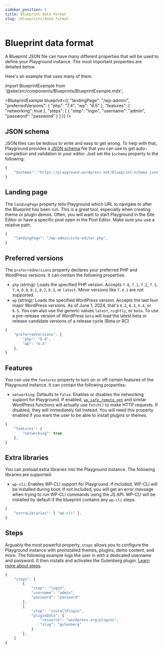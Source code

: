 ```yaml
---
sidebar_position: 1
title: Blueprint data Format
slug: /blueprints/data-format
---
```


# Blueprint data format

A Blueprint JSON file can have many different properties that will be used to define your Playground instance. The most important properties are detailed below.

Here's an example that uses many of them:

import BlueprintExample from '@site/src/components/Blueprints/BlueprintExample.mdx';

<BlueprintExample blueprint={{
	"landingPage": "/wp-admin/",
	"preferredVersions": {
		"php": "7.4",
		"wp": "6.5"
	},
	"features": {
		"networking": true
	},
	"steps": [
		{
			"step": "login",
			"username": "admin",
			"password": "password"
		}
	]
}} />

## JSON schema

JSON files can be tedious to write and easy to get wrong. To help with that, Playground provides a [JSON schema](https://playground.wordpress.net/blueprint-schema.json) file that you can use to get auto-completion and validation in your editor. Just set the `$schema` property to the following:

```js
{
	"$schema": "https://playground.wordpress.net/blueprint-schema.json",
}
```

## Landing page

The `landingPage` property tells Playground which URL to navigate to after the Blueprint has been run. This is a great tool, especially when creating theme or plugin demos. Often, you will want to start Playground in the Site Editor or have a specific post open in the Post Editor. Make sure you use a relative path.

```js
{
	"landingPage": "/wp-admin/site-editor.php",
}
```

## Preferred versions

The `preferredVersions` property declares your preferred PHP and WordPress versions. It can contain the following properties:

-   `php` (string): Loads the specified PHP version. Accepts `7.0`, `7.1`, `7.2`, `7.3`, `7.4`, `8.0`, `8.1`, `8.2`, `8.3`, or `latest`. Minor versions like `7.4.1` are not supported.
-   `wp` (string): Loads the specified WordPress version. Accepts the last four major WordPress versions. As of June 1, 2024, that's `6.2`, `6.3`, `6.4`, or `6.5`. You can also use the generic values `latest`, `nightly`, or `beta`. To use a pre-release version of WordPress `beta` will load the latest beta or release candidate versions of a release cycle (Beta or RC).

```js
{
	"preferredVersions": {
		"php": "8.0",
		"wp": "6.5"
	},
}
```

## Features

You can use the `features` property to turn on or off certain features of the Playground instance. It can contain the following properties:

-   `networking`: Defaults to `false`. Enables or disables the networking support for Playground. If enabled, [`wp_safe_remote_get`](https://developer.wordpress.org/reference/functions/wp_safe_remote_get/) and similar WordPress functions will actually use `fetch()` to make HTTP requests. If disabled, they will immediately fail instead. You will need this property enabled if you want the user to be able to install plugins or themes.

```js
{
	"features": {
		"networking": true
	},
}
```

## Extra libraries

You can preload extra libraries into the Playground instance. The following libraries are supported:

-   `wp-cli`: Enables WP-CLI support for Playground. If included, WP-CLI will be installed during boot. If not included, you will get an error message when trying to run WP-CLI commands using the JS API. WP-CLI will be installed by default if the blueprint contains any `wp-cli` steps.

```js
{
	"extraLibraries": [ "wp-cli" ],
}
```

## Steps

Arguably the most powerful property, `steps` allows you to configure the Playground instance with preinstalled themes, plugins, demo content, and more. The following example logs the user in with a dedicated username and password. It then installs and activates the Gutenberg plugin. [Learn more about steps](/blueprints/steps).

```js
{
	"steps": [
		{
			"step": "login",
			"username": "admin",
			"password": "password"
		},
		{
			"step": "installPlugin",
			"pluginData": {
				"resource": "wordpress.org/plugins",
				"slug": "gutenberg"
			}
		},
	]
}
```
